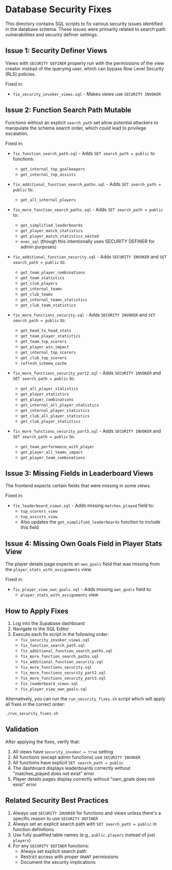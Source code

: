 # Database Security Fixes

This directory contains SQL scripts to fix various security issues identified in the database schema. These issues were primarily related to search path vulnerabilities and security definer settings.

## Issue 1: Security Definer Views

Views with `SECURITY DEFINER` property run with the permissions of the view creator instead of the querying user, which can bypass Row Level Security (RLS) policies.

Fixed in:
- `fix_security_invoker_views.sql` - Makes views use `SECURITY INVOKER`

## Issue 2: Function Search Path Mutable

Functions without an explicit `search_path` set allow potential attackers to manipulate the schema search order, which could lead to privilege escalation.

Fixed in:
- `fix_function_search_path.sql` - Adds `SET search_path = public` to functions:
  - `get_internal_top_goalkeepers`
  - `get_internal_top_assists`

- `fix_additional_function_search_paths.sql` - Adds `SET search_path = public` to:
  - `get_all_internal_players`

- `fix_more_function_search_paths.sql` - Adds `SET search_path = public` to:
  - `get_simplified_leaderboards`
  - `get_player_match_statistics`
  - `get_player_match_statistics_nested`
  - `exec_sql` (though this intentionally uses SECURITY DEFINER for admin purposes)

- `fix_additional_function_security.sql` - Adds `SECURITY INVOKER` and `SET search_path = public` to:
  - `get_team_player_combinations`
  - `get_team_statistics`
  - `get_club_players`
  - `get_internal_teams`
  - `get_club_teams`
  - `get_internal_teams_statistics`
  - `get_club_team_statistics`

- `fix_more_functions_security.sql` - Adds `SECURITY INVOKER` and `SET search_path = public` to:
  - `get_head_to_head_stats`
  - `get_team_player_statistics`
  - `get_team_top_scorers`
  - `get_player_win_impact`
  - `get_internal_top_scorers`
  - `get_club_top_scorers`
  - `refresh_schema_cache`

- `fix_more_functions_security_part2.sql` - Adds `SECURITY INVOKER` and `SET search_path = public` to:
  - `get_all_player_statistics`
  - `get_player_statistics`
  - `get_player_combinations`
  - `get_internal_all_player_statistics`
  - `get_internal_player_statistics`
  - `get_club_all_player_statistics`
  - `get_club_player_statistics`

- `fix_more_functions_security_part3.sql` - Adds `SECURITY INVOKER` and `SET search_path = public` to:
  - `get_team_performance_with_player`
  - `get_player_all_teams_impact`
  - `get_player_team_combinations`

## Issue 3: Missing Fields in Leaderboard Views

The frontend expects certain fields that were missing in some views.

Fixed in:
- `fix_leaderboard_views.sql` - Adds missing `matches_played` field to:
  - `top_scorers_view`
  - `top_assists_view`
  - Also updates the `get_simplified_leaderboards` function to include this field

## Issue 4: Missing Own Goals Field in Player Stats View

The player details page expects an `own_goals` field that was missing from the `player_stats_with_assignments` view.

Fixed in:
- `fix_player_view_own_goals.sql` - Adds missing `own_goals` field to:
  - `player_stats_with_assignments` view

## How to Apply Fixes

1. Log into the Supabase dashboard
2. Navigate to the SQL Editor
3. Execute each fix script in the following order:
   - `fix_security_invoker_views.sql`
   - `fix_function_search_path.sql`
   - `fix_additional_function_search_paths.sql`
   - `fix_more_function_search_paths.sql`
   - `fix_additional_function_security.sql`
   - `fix_more_functions_security.sql`
   - `fix_more_functions_security_part2.sql`
   - `fix_more_functions_security_part3.sql`
   - `fix_leaderboard_views.sql`
   - `fix_player_view_own_goals.sql`

Alternatively, you can run the `run_security_fixes.sh` script which will apply all fixes in the correct order:
```
./run_security_fixes.sh
```

## Validation

After applying the fixes, verify that:
1. All views have `security_invoker = true` setting
2. All functions (except admin functions) use `SECURITY INVOKER`
3. All functions have explicit `SET search_path = public`
4. The dashboard displays leaderboards correctly without "matches_played does not exist" error
5. Player details pages display correctly without "own_goals does not exist" error

## Related Security Best Practices

1. Always use `SECURITY INVOKER` for functions and views unless there's a specific reason to use `SECURITY DEFINER`
2. Always set an explicit search path with `SET search_path = public` in function definitions
3. Use fully qualified table names (e.g., `public.players` instead of just `players`)
4. For any `SECURITY DEFINER` functions:
   - Always set explicit search path
   - Restrict access with proper `GRANT` permissions
   - Document the security implications 